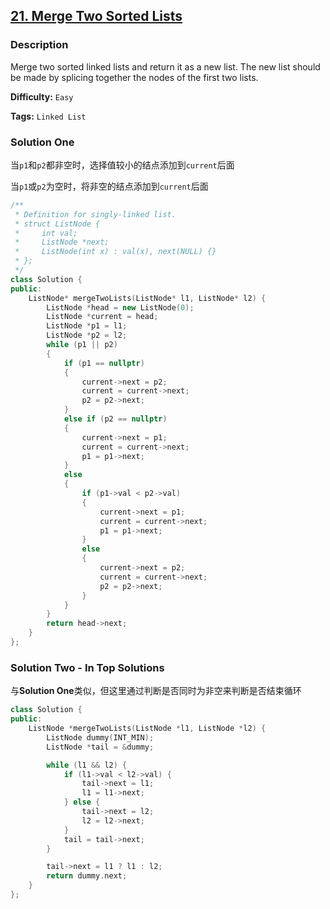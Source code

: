 ## [21. Merge Two Sorted Lists](https://leetcode.com/problems/merge-two-sorted-lists/#/description)

### Description

Merge two sorted linked lists and return it as a new list. The new list should be made by splicing together the nodes of the first two lists.

**Difficulty:** `Easy`

**Tags:** `Linked List`

### Solution One

当`p1`和`p2`都非空时，选择值较小的结点添加到`current`后面

当`p1`或`p2`为空时，将非空的结点添加到`current`后面

```c++
/**
 * Definition for singly-linked list.
 * struct ListNode {
 *     int val;
 *     ListNode *next;
 *     ListNode(int x) : val(x), next(NULL) {}
 * };
 */
class Solution {
public:
    ListNode* mergeTwoLists(ListNode* l1, ListNode* l2) {
        ListNode *head = new ListNode(0);
        ListNode *current = head;
        ListNode *p1 = l1;
        ListNode *p2 = l2;
        while (p1 || p2)
        {
            if (p1 == nullptr)
            {
                current->next = p2;
                current = current->next;
                p2 = p2->next;
            }
            else if (p2 == nullptr)
            {
                current->next = p1;
                current = current->next;
                p1 = p1->next;
            }
            else
            {
                if (p1->val < p2->val)
                {
                    current->next = p1;
                    current = current->next;
                    p1 = p1->next;
                }
                else
                {
                    current->next = p2;
                    current = current->next;
                    p2 = p2->next;
                }
            }
        }
        return head->next;
    }
};
```

### Solution Two - In Top Solutions

与**Solution One**类似，但这里通过判断是否同时为非空来判断是否结束循环

```c++
class Solution {
public:
    ListNode *mergeTwoLists(ListNode *l1, ListNode *l2) {
        ListNode dummy(INT_MIN);
        ListNode *tail = &dummy;

        while (l1 && l2) {
            if (l1->val < l2->val) {
                tail->next = l1;
                l1 = l1->next;
            } else {
                tail->next = l2;
                l2 = l2->next;
            }
            tail = tail->next;
        }

        tail->next = l1 ? l1 : l2;
        return dummy.next;
    }
};
```
